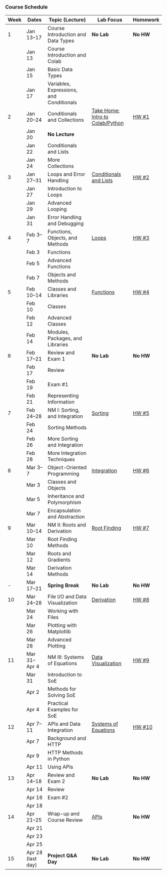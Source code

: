 ### Course Schedule
| Week | Dates  | Topic (Lecture) | Lab Focus | Homework |
|------|--------|-----------------|-----------|--------------| 
| 1 | Jan 13–17 | Course Introduction and Data Types | **No Lab** | **No HW** |
|   | Jan 13    | Course Introduction and Colab | | |
|   | Jan 15    | Basic Data Types | | |
|   | Jan 17    | Variables, Expressions, and Conditionals | | |
| 2 | Jan 20–24 | Conditionals and Collections | [Take Home: Intro to Colab/Python]() | [HW #1]() |
|   | Jan 20    | **No Lecture** | | |
|   | Jan 22    | Conditionals and Lists | | |
|   | Jan 24    | More Collections | | |
| 3 | Jan 27–31 | Loops and Error Handling | [Conditionals and Lists]() | [HW #2]() |
|   | Jan 27    | Introduction to Loops | | |
|   | Jan 29    | Advanced Looping | | |
|   | Jan 31    | Error Handling and Debugging | | |
| 4 | Feb 3–7   | Functions, Objects, and Methods | [Loops]() | [HW #3]() |
|   | Feb 3     | Functions | | |
|   | Feb 5     | Advanced Functions | | |
|   | Feb 7     | Objects and Methods | | |
| 5 | Feb 10–14 | Classes and Libraries | [Functions]() | [HW #4]() |
|   | Feb 10    | Classes | | |
|   | Feb 12    | Advanced Classes | | |
|   | Feb 14    | Modules, Packages, and Libraries | | |
| 6 | Feb 17–21 | Review and Exam 1 | **No Lab** | **No HW** |
|   | Feb 17    | Review | | |
|   | Feb 19    | Exam #1 | | |
|   | Feb 21    | Representing Information | | |
| 7 | Feb 24–28 | NM I: Sorting, and Integration | [Sorting]() | [HW #5]() |
|   | Feb 24    | Sorting Methods | | |
|   | Feb 26    | More Sorting and Integration | | |
|   | Feb 28    | More Integration Techniques | | |
| 8 | Mar 3–7   | Object-Oriented Programming | [Integration]() | [HW #6]() |
|   | Mar 3     | Classes and Objects | | |
|   | Mar 5     | Inheritance and Polymorphism | | |
|   | Mar 7     | Encapsulation and Abstraction | | |
| 9 | Mar 10–14 | NM II: Roots and Derivation| [Root Finding]() | [HW #7]() |
|   | Mar 10    | Root Finding Methods | | |
|   | Mar 12    | Roots and Gradients| | |
|   | Mar 14    | Derivation Methods | | |
| - | Mar 17–21 | **Spring Break** | **No Lab** | **No HW** |
| 10 | Mar 24–28 | File I/O and Data Visualization | [Derivation]() | [HW #8]() |
|   | Mar 24    | Working with Files | | |
|   | Mar 26    | Plotting with Matplotlib | | |
|   | Mar 28    | Advanced Plotting | | |
| 11 | Mar 31–Apr 4 | NM III: Systems of Equations | [Data Visualization]() | [HW #9]() |
|   | Mar 31    | Introduction to SoE | | |
|   | Apr 2     | Methods for Solving SoE | | |
|   | Apr 4     | Practical Examples for SoE | | |
| 12 | Apr 7–11 | APIs and Data Integration | [Systems of Equations]() | [HW #10]() |
|   | Apr 7     | Background and HTTP | | |
|   | Apr 9     | HTTP Methods in Python | | |
|   | Apr 11    | Using APIs | | |
| 13 | Apr 14–18 | Review and Exam 2 | **No Lab** | **No HW** | 
|   | Apr 14    | Review | | |
|   | Apr 16    | Exam #2 | | |
|   | Apr 18    |  | | |
| 14 | Apr 21–25 | Wrap-up and Course Review | [APIs]() | **No HW** |
|   | Apr 21    |  | | |
|   | Apr 23    |  | | |
|   | Apr 25    |  | | |
| 15 | Apr 28 (last day) | **Project Q&A Day** | **No Lab** | **No HW** | 
